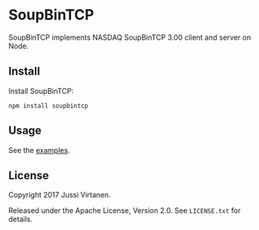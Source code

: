 # SoupBinTCP

SoupBinTCP implements NASDAQ SoupBinTCP 3.00 client and server on Node.

## Install

Install SoupBinTCP:

```
npm install soupbintcp
```

## Usage

See the [examples](examples).

## License

Copyright 2017 Jussi Virtanen.

Released under the Apache License, Version 2.0. See `LICENSE.txt` for details.
